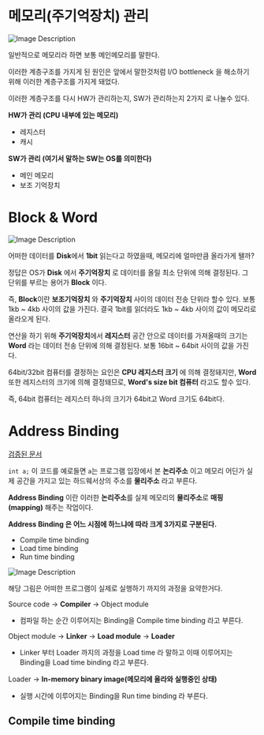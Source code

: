 # 메모리(주기억장치) 관리

![Image Description](../../../img/OS/컴구/메모리의%20종류.png)

일반적으로 메모리라 하면 보통 메인메모리를 말한다.

이러한 계층구조를 가지게 된 원인은 앞에서 말한것처럼 I/O bottleneck 을 해소하기 위해 이러한 계층구조를 가지게 돼었다.

이러한 계층구조를 다시 HW가 관리하는지, SW가 관리하는지 2가지 로 나눌수 있다.

**HW가 관리 (CPU 내부에 있는 메모리)**
* 레지스터
* 캐시

**SW가 관리 (여기서 말하는 SW는 OS를 의미한다)**
* 메인 메모리
* 보조 기억장치

# Block & Word
![Image Description](../../../img/OS/memory/block-word-용어정리.png)

어떠한 데이터를 **Disk**에서 **1bit** 읽는다고 하였을때, 메모리에 얼마만큼 올라가게 됄까?

정답은 OS가 **Disk** 에서 **주기억장치** 로 데이터를 올릴 최소 단위에 의해 결정된다. 그 단위를 부르는 용어가 **Block** 이다.

즉, **Block**이란 **보조기억장치** 와 **주기억장치** 사이의 데이터 전송 단위라 할수 있다. 보통 1kb ~ 4kb 사이의 값을 가진다. 결국 1bit를 읽더라도 1kb ~ 4kb 사이의 값이 메모리로 올라오게 된다.

연산을 하기 위해 **주기억장치**에서 **레지스터** 공간 안으로 데이터를 가져올때의 크기는 **Word** 라는 데이터 전송 단위에 의해 결정된다. 보통 16bit ~ 64bit 사이의 값을 가진다.

64bit/32bit 컴퓨터를 결정하는 요인은 **CPU 레지스터 크기** 에 의해 결정돼지만, **Word** 또한 레지스터의 크기에 의해 결정돼므로, **Word's size bit 컴퓨터** 라고도 할수 있다.

즉, 64bit 컴퓨터는 레지스터 하나의 크기가 64bit고 Word 크기도 64bit다.


# Address Binding
[검증된 문서](https://www.baeldung.com/cs/address-binding-in-operating-systems)

`int a;` 이 코드를 예로들면 `a`는 프로그램 입장에서 본 **논리주소** 이고 메모리 어딘가 실제 공간을 가지고 있는 하드웨서상의 주소를 **물리주소** 라고 부른다.

**Address Binding** 이란 이러한 **논리주소**를 실제 메모리의 **물리주소**로 **매핑(mapping)** 해주는 작업이다.

**Address Binding 은 어느 시점에 하느냐에 따라 크게 3가지로 구분된다.**
* Compile time binding
* Load time binding
* Run time binding

![Image Description](../../../img/OS/memory/address-binding-개요.png)

해당 그림은 어떠한 프로그램이 실제로 실행하기 까지의 과정을 요약한거다.

Source code -> **Compiler** -> Object module
* 컴파일 하는 순간 이루어지는 Binding을 Compile time binding 라고 부른다.

Object module -> **Linker** -> **Load module** -> **Loader**
* Linker 부터 Loader 까지의 과정을 Load time 라 말하고 이때 이루어지는 Binding을 Load time binding 라고 부른다.

Loader -> **In-memory binary image(메모리에 올라와 실행중인 상태)**
* 실행 시간에 이루어지는 Binding을 Run time binding 라 부른다.

## Compile time binding